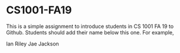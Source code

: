 # CS1001-FA19
This is a simple assignment to introduce students in CS 1001 FA 19 to Github.
Students should add their name below this one. For example,

Ian Riley
Jae Jackson
